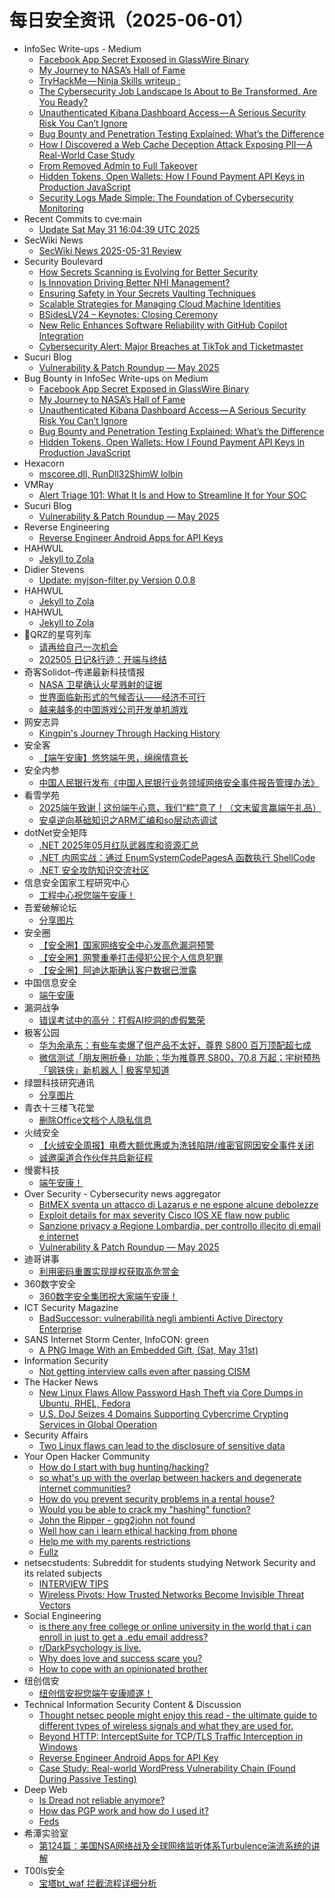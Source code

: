 # 每日安全资讯（2025-06-01）

- InfoSec Write-ups - Medium
  - [Facebook App Secret Exposed in GlassWire Binary](https://infosecwriteups.com/facebook-app-secret-exposed-in-glasswire-binary-e8a4e99afb27?source=rss----7b722bfd1b8d---4)
  - [My Journey to NASA’s Hall of Fame](https://infosecwriteups.com/my-journey-to-nasas-hall-of-fame-6e680736f557?source=rss----7b722bfd1b8d---4)
  - [TryHackMe — Ninja Skills writeup :](https://infosecwriteups.com/tryhackme-ninja-skills-writeup-9c6aa090e9f6?source=rss----7b722bfd1b8d---4)
  - [The Cybersecurity Job Landscape Is About to Be Transformed. Are You Ready?](https://infosecwriteups.com/the-cybersecurity-job-landscape-is-about-to-be-transformed-are-you-ready-242cb6871d5d?source=rss----7b722bfd1b8d---4)
  - [Unauthenticated Kibana Dashboard Access — A Serious Security Risk You Can’t Ignore](https://infosecwriteups.com/unauthenticated-kibana-dashboard-access-a-serious-security-risk-you-cant-ignore-002d4d0e24b9?source=rss----7b722bfd1b8d---4)
  - [Bug Bounty and Penetration Testing Explained: What’s the Difference](https://infosecwriteups.com/bug-bounty-and-penetration-testing-explained-whats-the-difference-41384e187c9a?source=rss----7b722bfd1b8d---4)
  - [How I Discovered a Web Cache Deception Attack Exposing PII — A Real-World Case Study](https://infosecwriteups.com/how-i-discovered-a-web-cache-deception-attack-exposing-pii-a-real-world-case-study-49aabe4258a3?source=rss----7b722bfd1b8d---4)
  - [From Removed Admin to Full Takeover](https://infosecwriteups.com/from-removed-admin-to-full-takeover-9ce131dd3716?source=rss----7b722bfd1b8d---4)
  - [Hidden Tokens, Open Wallets: How I Found Payment API Keys in Production JavaScript](https://infosecwriteups.com/hidden-tokens-open-wallets-how-i-found-payment-api-keys-in-production-javascript-7810b3113e04?source=rss----7b722bfd1b8d---4)
  - [Security Logs Made Simple: The Foundation of Cybersecurity Monitoring](https://infosecwriteups.com/security-logs-made-simple-the-foundation-of-cybersecurity-monitoring-39ce3cbfa07b?source=rss----7b722bfd1b8d---4)
- Recent Commits to cve:main
  - [Update Sat May 31 16:04:39 UTC 2025](https://github.com/trickest/cve/commit/d48646bc99d9b9a937cf9bbfdde8bfbf21d6571b)
- SecWiki News
  - [SecWiki News 2025-05-31 Review](http://www.sec-wiki.com/?2025-05-31)
- Security Boulevard
  - [How Secrets Scanning is Evolving for Better Security](https://securityboulevard.com/2025/05/how-secrets-scanning-is-evolving-for-better-security/?utm_source=rss&utm_medium=rss&utm_campaign=how-secrets-scanning-is-evolving-for-better-security)
  - [Is Innovation Driving Better NHI Management?](https://securityboulevard.com/2025/05/is-innovation-driving-better-nhi-management/?utm_source=rss&utm_medium=rss&utm_campaign=is-innovation-driving-better-nhi-management)
  - [Ensuring Safety in Your Secrets Vaulting Techniques](https://securityboulevard.com/2025/05/ensuring-safety-in-your-secrets-vaulting-techniques/?utm_source=rss&utm_medium=rss&utm_campaign=ensuring-safety-in-your-secrets-vaulting-techniques)
  - [Scalable Strategies for Managing Cloud Machine Identities](https://securityboulevard.com/2025/05/scalable-strategies-for-managing-cloud-machine-identities/?utm_source=rss&utm_medium=rss&utm_campaign=scalable-strategies-for-managing-cloud-machine-identities)
  - [BSidesLV24 –  Keynotes: Closing Ceremony](https://securityboulevard.com/2025/05/bsideslv24-keynotes-closing-ceremony/?utm_source=rss&utm_medium=rss&utm_campaign=bsideslv24-keynotes-closing-ceremony)
  - [New Relic Enhances Software Reliability with GitHub Copilot Integration](https://securityboulevard.com/2025/05/new-relic-enhances-software-reliability-with-github-copilot-integration/?utm_source=rss&utm_medium=rss&utm_campaign=new-relic-enhances-software-reliability-with-github-copilot-integration)
  - [Cybersecurity Alert: Major Breaches at TikTok and Ticketmaster](https://securityboulevard.com/2025/05/cybersecurity-alert-major-breaches-at-tiktok-and-ticketmaster/?utm_source=rss&utm_medium=rss&utm_campaign=cybersecurity-alert-major-breaches-at-tiktok-and-ticketmaster)
- Sucuri Blog
  - [Vulnerability & Patch Roundup — May 2025](https://blog.sucuri.net/2025/05/vulnerability-patch-roundup-may-2025.html)
- Bug Bounty in InfoSec Write-ups on Medium
  - [Facebook App Secret Exposed in GlassWire Binary](https://infosecwriteups.com/facebook-app-secret-exposed-in-glasswire-binary-e8a4e99afb27?source=rss----7b722bfd1b8d--bug_bounty)
  - [My Journey to NASA’s Hall of Fame](https://infosecwriteups.com/my-journey-to-nasas-hall-of-fame-6e680736f557?source=rss----7b722bfd1b8d--bug_bounty)
  - [Unauthenticated Kibana Dashboard Access — A Serious Security Risk You Can’t Ignore](https://infosecwriteups.com/unauthenticated-kibana-dashboard-access-a-serious-security-risk-you-cant-ignore-002d4d0e24b9?source=rss----7b722bfd1b8d--bug_bounty)
  - [Bug Bounty and Penetration Testing Explained: What’s the Difference](https://infosecwriteups.com/bug-bounty-and-penetration-testing-explained-whats-the-difference-41384e187c9a?source=rss----7b722bfd1b8d--bug_bounty)
  - [Hidden Tokens, Open Wallets: How I Found Payment API Keys in Production JavaScript](https://infosecwriteups.com/hidden-tokens-open-wallets-how-i-found-payment-api-keys-in-production-javascript-7810b3113e04?source=rss----7b722bfd1b8d--bug_bounty)
- Hexacorn
  - [mscoree.dll, RunDll32ShimW lolbin](https://www.hexacorn.com/blog/2025/05/31/mscoree-dll-rundll32shimw-lolbin/)
- VMRay
  - [Alert Triage 101: What It Is and How to Streamline It for Your SOC](https://www.vmray.com/alert-triage/)
- Sucuri Blog
  - [Vulnerability & Patch Roundup — May 2025](https://blog.sucuri.net/2025/05/vulnerability-patch-roundup-may-2025.html)
- Reverse Engineering
  - [Reverse Engineer Android Apps for API Keys](https://www.reddit.com/r/ReverseEngineering/comments/1l08a2x/reverse_engineer_android_apps_for_api_keys/)
- HAHWUL
  - [Jekyll to Zola](https://www.hahwul.com/blog/2025/jekyll-to-zola/)
- Didier Stevens
  - [Update: myjson-filter.py Version 0.0.8](https://blog.didierstevens.com/2025/05/31/update-myjson-filter-py-version-0-0-8/)
- HAHWUL
  - [Jekyll to Zola](https://www.hahwul.com/blog/2025/jekyll-to-zola/)
- HAHWUL
  - [Jekyll to Zola](https://www.hahwul.com/blog/2025/jekyll-to-zola/)
- 🚂QRZ的星穹列车
  - [请再给自己一次机会](https://qrz.today/z6-life/diary/2025/05-please-stay-alive)
  - [202505 日记&行迹：开端与终结](https://qrz.today/z6-life/diary/2025/05-trip-and-funeral)
- 奇客Solidot–传递最新科技情报
  - [NASA 卫星确认火星溅射的证据](https://www.solidot.org/story?sid=81441)
  - [世界面临新形式的气候否认——经济不可行](https://www.solidot.org/story?sid=81440)
  - [越来越多的中国游戏公司开发单机游戏](https://www.solidot.org/story?sid=81439)
- 网安志异
  - [Kingpin's Journey Through Hacking History](https://mp.weixin.qq.com/s?__biz=MzAxNzYyNzMyNg==&mid=2664232731&idx=1&sn=4ebc60ce7da14ce2b38c2823e42e5063)
- 安全客
  - [【端午安康】悠悠端午思，绵绵情意长](https://mp.weixin.qq.com/s?__biz=MzA5ODA0NDE2MA==&mid=2649788636&idx=1&sn=14a5c838ebe56b076ee34b1079be240b)
- 安全内参
  - [中国人民银行发布《中国人民银行业务领域网络安全事件报告管理办法》](https://mp.weixin.qq.com/s?__biz=MzI4NDY2MDMwMw==&mid=2247514456&idx=1&sn=9216c6b8ca6638dbd4e34be08c958962)
- 看雪学苑
  - [2025端午致谢 | 这份端午心意，我们“粽”意了！（文末留言赢端午礼品）](https://mp.weixin.qq.com/s?__biz=MjM5NTc2MDYxMw==&mid=2458594864&idx=1&sn=64f9d92920ba85c893188506ab236b64)
  - [安卓逆向基础知识之ARM汇编和so层动态调试](https://mp.weixin.qq.com/s?__biz=MjM5NTc2MDYxMw==&mid=2458594864&idx=2&sn=5d09ceca42383f5e0caa07da01f8a235)
- dotNet安全矩阵
  - [.NET 2025年05月红队武器库和资源汇总](https://mp.weixin.qq.com/s?__biz=MzUyOTc3NTQ5MA==&mid=2247499774&idx=3&sn=869d69109fcf123e7842a1b4a43770a9)
  - [.NET 内网实战：通过 EnumSystemCodePagesA 函数执行 ShellCode](https://mp.weixin.qq.com/s?__biz=MzUyOTc3NTQ5MA==&mid=2247499774&idx=1&sn=e31504d053a2610646b95be4ff1f9926)
  - [.NET 安全攻防知识交流社区](https://mp.weixin.qq.com/s?__biz=MzUyOTc3NTQ5MA==&mid=2247499774&idx=2&sn=c21613b049b6c2239f3b1834539c9eab)
- 信息安全国家工程研究中心
  - [工程中心祝您端午安康！](https://mp.weixin.qq.com/s?__biz=MzU5OTQ0NzY3Ng==&mid=2247499885&idx=1&sn=7d5c1edb45638efaca1533c3f11aa4f4)
- 吾爱破解论坛
  - [分享图片](https://mp.weixin.qq.com/s?__biz=MjM5Mjc3MDM2Mw==&mid=2651142573&idx=1&sn=285382de33683181fcd8a5cbc9e0629a)
- 安全圈
  - [【安全圈】国家网络安全中心发高危漏洞预警](https://mp.weixin.qq.com/s?__biz=MzIzMzE4NDU1OQ==&mid=2652069919&idx=1&sn=3b5e129ed6ee7e222faa7957c06b833e)
  - [【安全圈】网警重拳打击侵犯公民个人信息犯罪](https://mp.weixin.qq.com/s?__biz=MzIzMzE4NDU1OQ==&mid=2652069919&idx=2&sn=4147e4b603189dc7413f402184696fb8)
  - [【安全圈】阿迪达斯确认客户数据已泄露](https://mp.weixin.qq.com/s?__biz=MzIzMzE4NDU1OQ==&mid=2652069919&idx=3&sn=17dbc11689c10d899b8d4b8786463311)
- 中国信息安全
  - [端午安康](https://mp.weixin.qq.com/s?__biz=MzA5MzE5MDAzOA==&mid=2664243275&idx=1&sn=5b8039d6aab1accc497b12779e0ac783)
- 漏洞战争
  - [错误考试中的高分：打假AI挖洞的虚假繁荣](https://mp.weixin.qq.com/s?__biz=MzU0MzgzNTU0Mw==&mid=2247485963&idx=1&sn=b0d187d7483788886d60a1007124ed04)
- 极客公园
  - [华为余承东：有些车卖爆了但产品不太好，尊界 S800 百万顶配超七成](https://mp.weixin.qq.com/s?__biz=MTMwNDMwODQ0MQ==&mid=2653080474&idx=1&sn=5fd07a93ae3d251f84b41b6637d00213)
  - [微信测试「朋友圈折叠」功能；华为推尊界 S800，70.8 万起；宇树预热「钢铁侠」新机器人 | 极客早知道](https://mp.weixin.qq.com/s?__biz=MTMwNDMwODQ0MQ==&mid=2653080459&idx=1&sn=8848796272706588e20992faa8e1a0ab)
- 绿盟科技研究通讯
  - [分享图片](https://mp.weixin.qq.com/s?__biz=MzIyODYzNTU2OA==&mid=2247498844&idx=1&sn=7307b52ad9468124de9f48369362ac18)
- 青衣十三楼飞花堂
  - [删除Office文档个人隐私信息](https://mp.weixin.qq.com/s?__biz=MzUzMjQyMDE3Ng==&mid=2247488328&idx=1&sn=0ec9e0b01912f50ea7ab33d89b9a8472)
- 火绒安全
  - [【火绒安全周报】电费大额优惠或为洗钱陷阱/维密官网因安全事件关闭](https://mp.weixin.qq.com/s?__biz=MzI3NjYzMDM1Mg==&mid=2247525687&idx=1&sn=999542d6e9f8c5d3f730bda7aed55d91)
  - [诚邀渠道合作伙伴共启新征程](https://mp.weixin.qq.com/s?__biz=MzI3NjYzMDM1Mg==&mid=2247525687&idx=2&sn=b6ca8aa801672cffa7d32afd9fbf6112)
- 慢雾科技
  - [端午安康！](https://mp.weixin.qq.com/s?__biz=MzU4ODQ3NTM2OA==&mid=2247502360&idx=1&sn=88e7afc6bee9b639f4af2392d142c751)
- Over Security - Cybersecurity news aggregator
  - [BitMEX sventa un attacco di Lazarus e ne espone alcune debolezze](https://www.insicurezzadigitale.com/bitmex-sventa-un-attacco-di-lazarus-e-ne-espone-alcune-debolezze/)
  - [Exploit details for max severity Cisco IOS XE flaw now public](https://www.bleepingcomputer.com/news/security/exploit-details-for-max-severity-cisco-ios-xe-flaw-now-public/)
  - [Sanzione privacy a Regione Lombardia, per controllo illecito di email e internet](https://www.cybersecurity360.it/news/sanzione-privacy-a-regione-lombardia-50mila-euro-per-controllo-illecito-di-email-e-internet/)
  - [Vulnerability & Patch Roundup — May 2025](https://blog.sucuri.net/2025/05/vulnerability-patch-roundup-may-2025.html)
- 迪哥讲事
  - [利用密码重置实现提权获取高危赏金](https://mp.weixin.qq.com/s?__biz=MzIzMTIzNTM0MA==&mid=2247497671&idx=1&sn=5931e0bc17111306b52d0a635b92b3e7)
- 360数字安全
  - [360数字安全集团祝大家端午安康！](https://mp.weixin.qq.com/s?__biz=MzA4MTg0MDQ4Nw==&mid=2247580683&idx=1&sn=45e9b12ba055f3be0c390b7788868232)
- ICT Security Magazine
  - [BadSuccessor: vulnerabilità negli ambienti Active Directory Enterprise](https://www.ictsecuritymagazine.com/articoli/badsuccessor-vulnerabilita/)
- SANS Internet Storm Center, InfoCON: green
  - [A PNG Image With an Embedded Gift, (Sat, May 31st)](https://isc.sans.edu/diary/rss/31998)
- Information Security
  - [Not getting interview calls even after passing CISM](https://www.reddit.com/r/Information_Security/comments/1l03pjd/not_getting_interview_calls_even_after_passing/)
- The Hacker News
  - [New Linux Flaws Allow Password Hash Theft via Core Dumps in Ubuntu, RHEL, Fedora](https://thehackernews.com/2025/05/new-linux-flaws-allow-password-hash.html)
  - [U.S. DoJ Seizes 4 Domains Supporting Cybercrime Crypting Services in Global Operation](https://thehackernews.com/2025/05/us-doj-seizes-4-domains-supporting.html)
- Security Affairs
  - [Two Linux flaws can lead to the disclosure of sensitive data](https://securityaffairs.com/178464/hacking/two-linux-flaws-can-lead-to-the-disclosure-of-sensitive-data.html)
- Your Open Hacker Community
  - [How do I start with bug hunting/hacking?](https://www.reddit.com/r/HowToHack/comments/1kzva2i/how_do_i_start_with_bug_huntinghacking/)
  - [so what's up with the overlap between hackers and degenerate internet communities?](https://www.reddit.com/r/HowToHack/comments/1kzorn5/so_whats_up_with_the_overlap_between_hackers_and/)
  - [How do you prevent security problems in a rental house?](https://www.reddit.com/r/HowToHack/comments/1l002h8/how_do_you_prevent_security_problems_in_a_rental/)
  - [Would you be able to crack my "hashing" function?](https://www.reddit.com/r/HowToHack/comments/1l048zx/would_you_be_able_to_crack_my_hashing_function/)
  - [John the Ripper - gpg2john not found](https://www.reddit.com/r/HowToHack/comments/1kzq9e0/john_the_ripper_gpg2john_not_found/)
  - [Well how can i learn ethical hacking from phone](https://www.reddit.com/r/HowToHack/comments/1l03rsv/well_how_can_i_learn_ethical_hacking_from_phone/)
  - [Help me with my parents restrictions](https://www.reddit.com/r/HowToHack/comments/1kzzgj5/help_me_with_my_parents_restrictions/)
  - [Fullz](https://www.reddit.com/r/HowToHack/comments/1kzubk0/fullz/)
- netsecstudents: Subreddit for students studying Network Security and its related subjects
  - [INTERVIEW TIPS](https://www.reddit.com/r/netsecstudents/comments/1kzz5fm/interview_tips/)
  - [Wireless Pivots: How Trusted Networks Become Invisible Threat Vectors](https://www.reddit.com/r/netsecstudents/comments/1kzsuoy/wireless_pivots_how_trusted_networks_become/)
- Social Engineering
  - [is there any free college or online university in the world that i can enroll in just to get a .edu email address?](https://www.reddit.com/r/SocialEngineering/comments/1l0b7zv/is_there_any_free_college_or_online_university_in/)
  - [r/DarkPsychology is live.](https://www.reddit.com/r/SocialEngineering/comments/1l06mbz/rdarkpsychology_is_live/)
  - [Why does love and success scare you?](https://www.reddit.com/r/SocialEngineering/comments/1kzxtt9/why_does_love_and_success_scare_you/)
  - [How to cope with an opinionated brother](https://www.reddit.com/r/SocialEngineering/comments/1kznkda/how_to_cope_with_an_opinionated_brother/)
- 纽创信安
  - [纽创信安祝您端午安康顺遂！](https://mp.weixin.qq.com/s?__biz=MzAwNTczMjAzMg==&mid=2650239661&idx=1&sn=084912f771500233923ee06bdf2d826a)
- Technical Information Security Content & Discussion
  - [Thought netsec people might enjoy this read - the ultimate guide to different types of wireless signals and what they are used for.](https://www.reddit.com/r/netsec/comments/1l06tm8/thought_netsec_people_might_enjoy_this_read_the/)
  - [Beyond HTTP: InterceptSuite for TCP/TLS Traffic Interception in Windows](https://www.reddit.com/r/netsec/comments/1l02jra/beyond_http_interceptsuite_for_tcptls_traffic/)
  - [Reverse Engineer Android Apps for API Key](https://www.reddit.com/r/netsec/comments/1l09vab/reverse_engineer_android_apps_for_api_key/)
  - [Case Study: Real-world WordPress Vulnerability Chain (Found During Passive Testing)](https://www.reddit.com/r/netsec/comments/1l018we/case_study_realworld_wordpress_vulnerability/)
- Deep Web
  - [Is Dread not reliable anymore?](https://www.reddit.com/r/deepweb/comments/1l04e6t/is_dread_not_reliable_anymore/)
  - [How das PGP work and how do I used it?](https://www.reddit.com/r/deepweb/comments/1l01sgn/how_das_pgp_work_and_how_do_i_used_it/)
  - [Feds](https://www.reddit.com/r/deepweb/comments/1kzqxmx/feds/)
- 希潭实验室
  - [第124篇：美国NSA网络战及全球网络监听体系Turbulence湍流系统的讲解](https://mp.weixin.qq.com/s?__biz=MzkzMjI1NjI3Ng==&mid=2247487550&idx=1&sn=310fe4155047b8b4015d01609e6ca306)
- T00ls安全
  - [宝塔bt_waf 拦截流程详细分析](https://mp.weixin.qq.com/s?__biz=Mzg3NzYzODU5NQ==&mid=2247485346&idx=1&sn=7bf51e96eb7ac4605daeaa076ca8027e)
